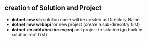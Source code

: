 
## creation of Solution and Project

* **dotnet new sln** solution name will be created as Directory Name
* **dotnet new webapi**  for new project (create a sub-direcotry first)
* **dotnet sln  add abc/abc.csproj** add project to solution (go back in solution root first)
